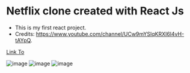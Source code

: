 # Netflix clone created with React Js
- This is my first react project.
- Credits: https://www.youtube.com/channel/UCw9mYSlqKRXI6l4vH-tAYpQ.

[Link To](https://shauandsss.github.io/NetflixClone/)

![image](https://user-images.githubusercontent.com/51674001/115100776-d1db8c00-9ef3-11eb-9603-2fb2a56ba89b.png)
![image](https://user-images.githubusercontent.com/51674001/115100792-e750b600-9ef3-11eb-83db-b3f872956af4.png)
![image](https://user-images.githubusercontent.com/51674001/115100795-f0418780-9ef3-11eb-9633-9d1d4d54af8f.png)
